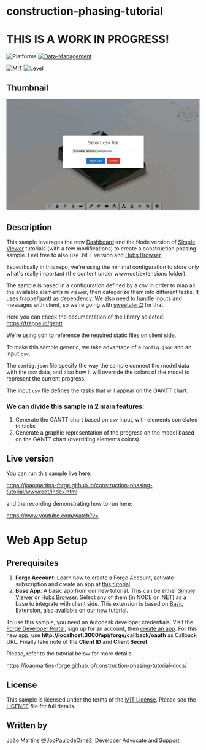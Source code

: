 # construction-phasing-tutorial

# THIS IS A WORK IN PROGRESS!

![Platforms](https://img.shields.io/badge/Web-Windows%20%7C%20MacOS%20%7C%20Linux-lightgray.svg)
[![Data-Management](https://img.shields.io/badge/Data%20Management-v1-green.svg)](http://developer.autodesk.com/)

[![MIT](https://img.shields.io/badge/License-MIT-blue.svg)](http://opensource.org/licenses/MIT)
[![Level](https://img.shields.io/badge/Level-Basic-green.svg)](http://developer.autodesk.com/)


## Thumbnail

![thumbnail](https://raw.githubusercontent.com/JoaoMartins-Forge/construction-phasing-tutorial-docs/main/assets/images/complete.gif)

## Description

This sample leverages the new [Dashboard](https://forge-tutorials.autodesk.io/tutorials/dashboard/) and the Node version of [Simple Viewer](https://forge-tutorials.autodesk.io/tutorials/simple-viewer/) tutorials (with a few modifications) to create a construction phasing sample.
Feel free to also use .NET version and [Hubs Browser](https://forge-tutorials.autodesk.io/tutorials/hubs-browser/).

Especifically in this repo, we're using the minimal configuration to store only what's really important (the content under wwwroot/extensions folder).

The sample is based in a configuration defined by a csv in order to map all the available elements in viewer, then categorize them into different tasks.
It uses frappe/gantt as dependency.
We also need to handle inputs and messages with client, so we're going with [sweetalert2](https://sweetalert2.github.io) for that.

Here you can check the documentation of the library selected: https://frappe.io/gantt

We're using cdn to reference the required static files on client side.

To make this sample generic, we take advantage of a `config.json` and an input `csv`.

The `config.json` file specify the way the sample connect the model data with the csv data, and also how it will override the colors of the model to represent the current progress.

The input `csv` file defines the tasks that will appear on the GANTT chart.

### We can divide this sample in 2 main features:

1. Generate the GANTT chart based on `csv` input, with elements correlated to tasks
2. Generate a graphic representation of the progress on the model based on the GANTT chart (overriding elements colors).


## Live version

You can run this sample live here:

https://joaomartins-forge.github.io/construction-phasing-tutorial/wwwroot/index.html

and the recording demonstrating how to run here:

https://www.youtube.com/watch?v=

# Web App Setup

## Prerequisites

1. **Forge Account**: Learn how to create a Forge Account, activate subscription and create an app at [this tutorial](http://learnforge.autodesk.io/#/account/).
2. **Base App**: A basic app from our new tutorial. This can be either [Simple Viewer](https://forge-tutorials.autodesk.io/tutorials/simple-viewer/) or [Hubs Browser](https://forge-tutorials.autodesk.io/tutorials/hubs-browser/). Select any of them (in NODE or .NET) as a base to integrate with client side. This extension is based on [Basic Extension](https://forge-tutorials.autodesk.io/tutorials/dashboard/basic), also available on our new tutorial.

To use this sample, you need an Autodesk developer credentials. Visit the [Forge Developer Portal](https://developer.autodesk.com), sign up for an account, then [create an app](https://developer.autodesk.com/myapps/create). For this new app, use **http://localhost:3000/api/forge/callback/oauth** as Callback URL. Finally take note of the **Client ID** and **Client Secret**.

Please, refer to the tutorial below for more details.

https://joaomartins-forge.github.io/construction-phasing-tutorial-docs/

## License

This sample is licensed under the terms of the [MIT License](http://opensource.org/licenses/MIT). Please see the [LICENSE](LICENSE) file for full details.

## Written by

João Martins [@JooPaulodeOrne2](http://twitter.com/JooPaulodeOrne2), [Developer Advocate and Support](http://forge.autodesk.com)
